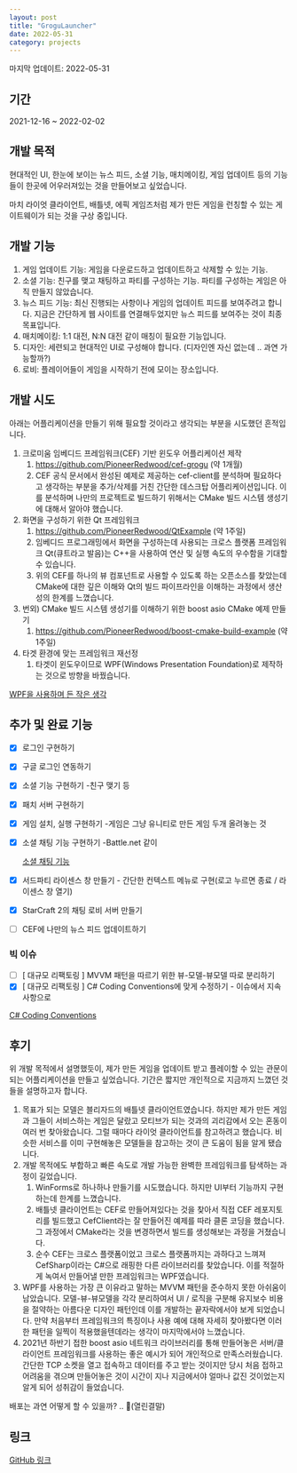 ```yaml
---
layout: post
title: "GroguLauncher"
date: 2022-05-31
category: projects
---
```


마지막 업데이트: 2022-05-31

## 기간
2021-12-16 ~ 2022-02-02

## 개발 목적

현대적인 UI, 한눈에 보이는 뉴스 피드, 소셜 기능, 매치메이킹, 게임 업데이트 등의 기능들이 한곳에 어우러져있는 것을 만들어보고 싶었습니다. 

마치 라이엇 클라이언트, 배틀넷, 에픽 게임즈처럼 제가 만든 게임을 런칭할 수 있는 게이트웨이가 되는 것을 구상 중입니다. 

## 개발 기능

1. 게임 업데이트 기능: 게임을 다운로드하고 업데이트하고 삭제할 수 있는 기능.
2. 소셜 기능: 친구를 맺고 채팅하고 파티를 구성하는 기능. 파티를 구성하는 게임은 아직 만들지 않았습니다.
3. 뉴스 피드 기능: 최신 진행되는 사항이나 게임의 업데이트 피드를 보여주려고 합니다. 지금은 간단하게 웹 사이트를 연결해두었지만 뉴스 피드를 보여주는 것이 최종 목표입니다.
4. 매치메이킹: 1:1 대전, N:N 대전 같이 매칭이 필요한 기능입니다. 
5. 디자인: 세련되고 현대적인 UI로 구성해야 합니다. (디자인엔 자신 없는데 .. 과연 가능할까?)
6. 로비: 플레이어들이 게임을 시작하기 전에 모이는 장소입니다. 

## 개발 시도

아래는 어플리케이션을 만들기 위해 필요할 것이라고 생각되는 부분을 시도했던 흔적입니다. 

1. 크로미움 임베디드 프레임워크(CEF) 기반 윈도우 어플리케이션 제작 
    1. https://github.com/PioneerRedwood/cef-grogu (약 1개월)
    2. CEF 공식 문서에서 완성된 예제로 제공하는 cef-client를 분석하며 필요하다고 생각하는 부분을 추가/삭제를 거친 간단한 데스크탑 어플리케이션입니다. 이를 분석하며 나만의 프로젝트로 빌드하기 위해서는 CMake 빌드 시스템 생성기에 대해서 알아야 했습니다.
2. 화면을 구성하기 위한 Qt 프레임워크
    1. https://github.com/PioneerRedwood/QtExample (약 1주일)
    2. 임베디드 프로그래밍에서 화면을 구성하는데 사용되는 크로스 플랫폼 프레임워크 Qt(큐트라고 발음)는 C++을 사용하여 연산 및 실행 속도의 우수함을 기대할 수 있습니다. 
    3. 위의 CEF를 하나의 뷰 컴포넌트로 사용할 수 있도록 하는 오픈소스를 찾았는데 CMake에 대한 깊은 이해와 Qt의 빌드 파이프라인을 이해하는 과정에서 생산성의 한계를 느꼈습니다.
3. 번외) CMake 빌드 시스템 생성기를 이해하기 위한 boost asio CMake 예제 만들기
    1. https://github.com/PioneerRedwood/boost-cmake-build-example (약 1주일)
4. 타겟 환경에 맞는 프레임워크 재선정
    1. 타겟이 윈도우이므로 WPF(Windows Presentation Foundation)로 제작하는 것으로 방향을 바꿨습니다. 

[WPF을 사용하며 든 작은 생각](https://www.notion.so/WPF-0b972d76d66f4f6da4f1a602c1f458df?pvs=21)

## 추가 및 완료 기능

- [x]  로그인 구현하기
- [x]  구글 로그인 연동하기
- [x]  소셜 기능 구현하기 -친구 맺기 등
- [x]  패치 서버 구현하기
- [x]  게임 설치, 실행 구현하기 -게임은 그냥 유니티로 만든 게임 두개 올려놓는 것
- [x]  소셜 채팅 기능 구현하기 -Battle.net 같이
    
    [소셜 채팅 기능](https://www.notion.so/dd4386da345548c393f48e017dfce5a4?pvs=21)
    
- [x]  서드파티 라이센스 창 만들기 - 간단한 컨텍스트 메뉴로 구현(로고 누르면 종료 / 라이센스 창 열기)
- [x]  StarCraft 2의 채팅 로비 서버 만들기
- [ ]  CEF에 나만의 뉴스 피드 업데이트하기

### 빅 이슈

- [ ]  [ 대규모 리팩토링 ] MVVM 패턴을 따르기 위한 뷰-모델-뷰모델 따로 분리하기
- [x]  [ 대규모 리팩토링 ] C# Coding Conventions에 맞게 수정하기 - 이슈에서 지속 사항으로

[C# Coding Conventions](https://docs.microsoft.com/en-us/dotnet/csharp/fundamentals/coding-style/coding-conventions)

## 후기

위 개발 목적에서 설명했듯이, 제가 만든 게임을 업데이트 받고 플레이할 수 있는 관문이 되는 어플리케이션을 만들고 싶었습니다. 기간은 짧지만 개인적으로 지금까지 느꼈던 것들을 설명하고자 합니다.

1. 목표가 되는 모델은 블리자드의 배틀넷 클라이언트였습니다.  하지만 제가 만든 게임과 그들이 서비스하는 게임은 달랐고 모티브가 되는 것과의 괴리감에서 오는 혼동이 여러 번 찾아왔습니다. 그럴 때마다 라이엇 클라이언트를 참고하려고 했습니다. 비슷한 서비스를 이미 구현해놓은 모델들을 참고하는 것이 큰 도움이 됨을 알게 됐습니다.
2. 개발 목적에도 부합하고 빠른 속도로 개발 가능한 완벽한 프레임워크를 탐색하는 과정이 길었습니다. 
    1. WinForms로 하나하나 만들기를 시도했습니다. 하지만 UI부터 기능까지 구현하는데 한계를 느꼈습니다.
    2. 배틀넷 클라이언트는 CEF로 만들어져있다는 것을 찾아서 직접 CEF 레포지토리를 빌드했고 CefClient라는 잘 만들어진 예제를 따라 클론 코딩을 했습니다. 그 과정에서 CMake라는 것을 변경하면서 빌드를 생성해보는 과정을 거쳤습니다. 
    3. 순수 CEF는 크로스 플랫폼이었고 크로스 플랫폼까지는 과하다고 느껴져 CefSharp이라는 C#으로 래핑한 다른 라이브러리를 찾았습니다. 이를 적절하게 녹여서 만들어낼 만한 프레임워크는 WPF였습니다.
3. WPF를 사용하는 가장 큰 이유라고 말하는 MVVM 패턴을 준수하지 못한 아쉬움이 남았습니다. 모델-뷰-뷰모델을 각각 분리하여서 UI / 로직을 구분해 유지보수 비용을 절약하는 아름다운 디자인 패턴인데 이를 개발하는 끝자락에서야 보게 되었습니다. 만약 처음부터 프레임워크의 특징이나 사용 예에 대해 자세히 찾아봤다면 이러한 패턴을 일찍이 적용했을텐데라는 생각이 마지막에서야 느꼈습니다.
4. 2021년 하반기 접한 boost asio 네트워크 라이브러리를 통해 만들어놓은 서버/클라이언트 프레임워크를 사용하는 좋은 예시가 되어 개인적으로 만족스러웠습니다. 간단한 TCP 소켓을 열고 접속하고 데이터를 주고 받는 것이지만 당시 처음 접하고 어려움을 겪으며 만들어놓은 것이 시간이 지나 지금에서야 얼마나 값진 것이었는지 알게 되어 성취감이 들었습니다.

배포는 과연 어떻게 할 수 있을까? .. 🤠(열린결말) 

## 링크
[GitHub 링크](https://github.com/PioneerRedwood/GameLauncherWPF)

